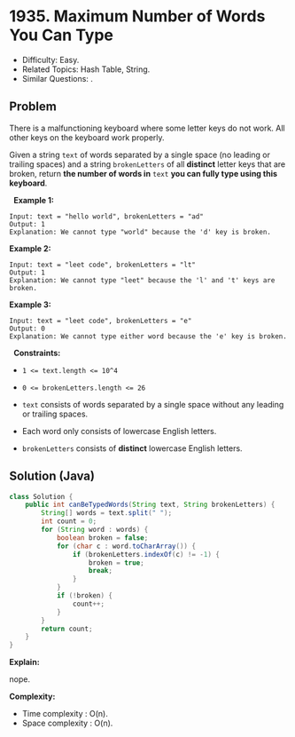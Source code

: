# 1935. Maximum Number of Words You Can Type

- Difficulty: Easy.
- Related Topics: Hash Table, String.
- Similar Questions: .

## Problem

There is a malfunctioning keyboard where some letter keys do not work. All other keys on the keyboard work properly.

Given a string ```text``` of words separated by a single space (no leading or trailing spaces) and a string ```brokenLetters``` of all **distinct** letter keys that are broken, return **the **number of words** in** ```text``` **you can fully type using this keyboard**.

 
**Example 1:**

```
Input: text = "hello world", brokenLetters = "ad"
Output: 1
Explanation: We cannot type "world" because the 'd' key is broken.
```

**Example 2:**

```
Input: text = "leet code", brokenLetters = "lt"
Output: 1
Explanation: We cannot type "leet" because the 'l' and 't' keys are broken.
```

**Example 3:**

```
Input: text = "leet code", brokenLetters = "e"
Output: 0
Explanation: We cannot type either word because the 'e' key is broken.
```

 
**Constraints:**


	
- ```1 <= text.length <= 10^4```
	
- ```0 <= brokenLetters.length <= 26```
	
- ```text``` consists of words separated by a single space without any leading or trailing spaces.
	
- Each word only consists of lowercase English letters.
	
- ```brokenLetters``` consists of **distinct** lowercase English letters.



## Solution (Java)

```java
class Solution {
    public int canBeTypedWords(String text, String brokenLetters) {
        String[] words = text.split(" ");
        int count = 0;
        for (String word : words) {
            boolean broken = false;
            for (char c : word.toCharArray()) {
                if (brokenLetters.indexOf(c) != -1) {
                    broken = true;
                    break;
                }
            }
            if (!broken) {
                count++;
            }
        }
        return count;
    }
}
```

**Explain:**

nope.

**Complexity:**

* Time complexity : O(n).
* Space complexity : O(n).
